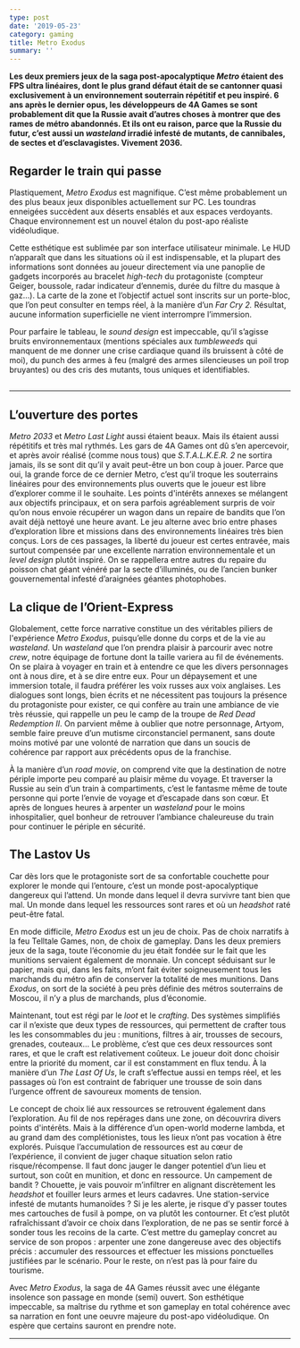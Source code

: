 ```yaml
---
type: post
date: '2019-05-23'
category: gaming
title: Metro Exodus
summary: ''
---
```

**Les deux premiers jeux de la saga post-apocalyptique _Metro_ étaient des FPS ultra linéaires, dont le plus grand défaut était de se cantonner quasi exclusivement à un environnement souterrain répétitif et peu inspiré. 6 ans après le dernier opus, les développeurs de 4A Games se sont probablement dit que la Russie avait d’autres choses à montrer que des rames de métro abandonnés. Et ils ont eu raison, parce que la Russie du futur, c’est aussi un _wasteland_ irradié infesté de mutants, de cannibales, de sectes et d’esclavagistes. Vivement 2036.**

## Regarder le train qui passe

Plastiquement, _Metro Exodus_ est magnifique. C’est même probablement un des plus beaux jeux disponibles actuellement sur PC. Les toundras enneigées succèdent aux déserts ensablés et aux espaces verdoyants. Chaque environnement est un nouvel étalon du post-apo réaliste vidéoludique. 

Cette esthétique est sublimée par son interface utilisateur minimale. Le HUD n’apparaît que dans les situations où il est indispensable, et la plupart des informations sont données au joueur directement via une panoplie de gadgets incorporés au bracelet _high-tech_ du protagoniste (compteur Geiger, boussole, radar indicateur d’ennemis, durée du filtre du masque à gaz…). La carte de la zone et l’objectif actuel sont inscrits sur un porte-bloc, que l’on peut consulter en temps réel, à la manière d’un _Far Cry 2._ Résultat, aucune information superficielle ne vient interrompre l’immersion. 

Pour parfaire le tableau, le _sound design_ est impeccable, qu’il s’agisse bruits environnementaux (mentions spéciales aux _tumbleweeds_ qui manquent de me donner une crise cardiaque quand ils bruissent à côté de moi), du punch des armes à feu (malgré des armes silencieuses un poil trop bruyantes) ou des cris des mutants, tous uniques et identifiables.

## ****

## **L’ouverture des portes**

_Metro 2033_ et _Metro Last Light_ aussi étaient beaux. Mais ils étaient aussi répétitifs et très mal rythmés. Les gars de 4A Games ont dû s’en apercevoir, et après avoir réalisé (comme nous tous) que _S.T.A.L.K.E.R. 2_ ne sortira jamais, ils se sont dit qu’il y avait peut-être un bon coup à jouer. Parce que oui, la grande force de ce dernier Metro, c’est qu’il troque les souterrains linéaires pour des environnements plus ouverts que le joueur est libre d’explorer comme il le souhaite. Les points d'intérêts annexes se mélangent aux objectifs principaux, et on sera parfois agréablement surpris de voir qu’on nous envoie récupérer un wagon dans un repaire de bandits que l’on avait déjà nettoyé une heure avant. Le jeu alterne avec brio entre phases d’exploration libre et missions dans des environnements linéaires très bien conçus. Lors de ces passages, la liberté du joueur est certes entravée, mais surtout compensée par une excellente narration environnementale et un _level design_ plutôt inspiré. On se rappellera entre autres du repaire du poisson chat géant vénéré par la secte d’illuminés, ou de l’ancien bunker gouvernemental infesté d’araignées géantes photophobes. 



## La clique de l’Orient-Express

Globalement, cette force narrative constitue un des véritables piliers de l'expérience _Metro Exodus_, puisqu’elle donne du corps et de la vie au _wasteland_. Un _wasteland_ que l’on prendra plaisir à parcourir avec notre _crew_, notre équipage de fortune dont la taille variera au fil de événements. On se plaira à voyager en train et à entendre ce que les divers personnages ont à nous dire, et à se dire entre eux. Pour un dépaysement et une immersion totale, il faudra préférer les voix russes aux voix anglaises. Les dialogues sont longs, bien écrits et ne nécessitent pas toujours la présence du protagoniste pour exister, ce qui confère au train une ambiance de vie très réussie, qui rappelle un peu le camp de la troupe de _Red Dead Redemption II_. On parvient même à oublier que notre personnage, Artyom, semble faire preuve d’un mutisme circonstanciel permanent, sans doute moins motivé par une volonté de narration que dans un soucis de cohérence par rapport aux précédents opus de la franchise. 

À la manière d’un _road movie_, on comprend vite que la destination de notre périple importe peu comparé au plaisir même du voyage. Et traverser la Russie au sein d’un train à compartiments, c’est le fantasme même de toute personne qui porte l’envie de voyage et d’escapade dans son cœur. Et après de longues heures à arpenter un _wasteland_ pour le moins inhospitalier, quel bonheur de retrouver l’ambiance chaleureuse du train pour continuer le périple en sécurité.



## The Lastov Us

Car dès lors que le protagoniste sort de sa confortable couchette pour explorer le monde qui l’entoure, c’est un monde post-apocalyptique dangereux qui l’attend. Un monde dans lequel il devra survivre tant bien que mal. Un monde dans lequel les ressources sont rares et où un _headshot_ raté peut-être fatal. 

En mode difficile, _Metro Exodus_ est un jeu de choix. Pas de choix narratifs à la feu Telltale Games, non, de choix de gameplay. Dans les deux premiers jeux de la saga, toute l’économie du jeu était fondée sur le fait que les munitions servaient également de monnaie. Un concept séduisant sur le papier, mais qui, dans les faits, m’ont fait éviter soigneusement tous les marchands du métro afin de conserver la totalité de mes munitions. Dans _Exodus_, on sort de la société à peu près définie des métros souterrains de Moscou,  il n’y a plus de marchands, plus d’économie. 

Maintenant, tout est régi par le _loot_ et le _crafting_. Des systèmes simplifiés car il n’existe que deux types de ressources, qui permettent de crafter tous les les consommables du jeu : munitions, filtres à air, trousses de secours, grenades, couteaux… Le problème, c’est que ces deux ressources sont rares, et que le craft est relativement coûteux. Le joueur doit donc choisir entre la priorité du moment, car il est constamment en flux tendu. À la manière d’un _The Last Of Us_, le craft s’effectue aussi en temps réel, et les passages où l’on est contraint de fabriquer une trousse de soin dans l’urgence offrent de savoureux moments de tension.

Le concept de choix lié aux ressources se retrouvent également dans l’exploration. Au fil de nos repérages dans une zone, on découvrira divers points d'intérêts. Mais à la différence d’un open-world moderne lambda, et au grand dam des complétionistes, tous les lieux n’ont pas vocation à être explorés. Puisque l’accumulation de ressources est au cœur de l’expérience, il convient de juger chaque situation selon ratio risque/récompense. Il faut donc jauger le danger potentiel d’un lieu et surtout, son coût en munition, et donc en ressource. Un campement de bandit ? Chouette, je vais pouvoir m’infiltrer en alignant discrètement les _headshot_ et fouiller leurs armes et leurs cadavres. Une station-service infesté de mutants humanoïdes ? Si je les alerte, je risque d’y passer toutes mes cartouches de fusil à pompe, on va plutôt les contourner. Et c’est plutôt rafraîchissant d’avoir ce choix dans l’exploration, de ne pas se sentir forcé à sonder tous les recoins de la carte. C’est mettre du gameplay concret au service de son propos : arpenter une zone dangereuse avec des objectifs précis : accumuler des ressources et effectuer les missions ponctuelles justifiées par le scénario. Pour le reste, on n’est pas là pour faire du tourisme.



Avec _Metro Exodus_, la saga de 4A Games réussit avec une élégante insolence son passage en monde (semi) ouvert. Son esthétique impeccable, sa maîtrise du rythme et son gameplay en total cohérence avec sa narration en font une oeuvre majeure du post-apo vidéoludique. On espère que certains sauront en prendre note.

****
